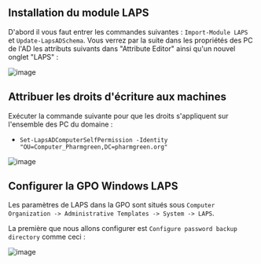 ## Installation du module LAPS

D'abord il vous faut entrer les commandes suivantes : `Import-Module LAPS` et `Update-LapsADSchema`. Vous verrez par la suite dans les propriétés des PC de l'AD les attributs suivants dans "Attribute Editor" ainsi qu'un nouvel onglet "LAPS" : 

![image](https://github.com/JuGuillot/test/assets/161329881/b488494a-99a6-4a55-94a9-258377d278e7)

## Attribuer les droits d'écriture aux machines

Exécuter la commande suivante pour que les droits s'appliquent sur l'ensemble des PC du domaine : 
- `Set-LapsADComputerSelfPermission -Identity "OU=Computer_Pharmgreen,DC=pharmgreen.org"`

![image](https://github.com/JuGuillot/test/assets/161329881/ed27114d-ecfc-4acb-bad0-d5e2ba06703d)

## Configurer la GPO Windows LAPS

Les paramètres de LAPS dans la GPO sont situés sous `Computer Organization -> Administrative Templates -> System -> LAPS`.

La première que nous allons configurer est `Configure password backup directory` comme ceci : 

![image](https://github.com/JuGuillot/test/assets/161329881/be6de093-8e14-4c4c-8a9f-f704568e636a)


